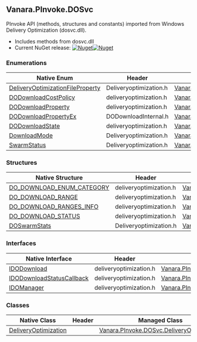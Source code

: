 ## Vanara.PInvoke.DOSvc  
PInvoke API (methods, structures and constants) imported from Windows Delivery Optimization (dosvc.dll).

- Includes methods from dosvc.dll  
- Current NuGet release: [![Nuget](https://img.shields.io/nuget/v/Vanara.PInvoke.DOSvc?logo=nuget&style=flat-square)![Nuget](https://img.shields.io/nuget/dt/Vanara.PInvoke.DOSvc?label=%20&style=flat-square)](https://www.nuget.org/packages/Vanara.PInvoke.DOSvc)  
### Enumerations  
Native Enum | Header | Managed Enum  
--- | --- | ---  
[DeliveryOptimizationFileProperty](https://www.google.com/search?num=5&q=DeliveryOptimizationFileProperty+site%3Adocs.microsoft.com) | Deliveryoptimization.h | [Vanara.PInvoke.DOSvc.DeliveryOptimizationFileProperty](https://github.com/dahall/Vanara/search?l=C%23&q=DeliveryOptimizationFileProperty)  
[DODownloadCostPolicy](https://www.google.com/search?num=5&q=DODownloadCostPolicy+site%3Adocs.microsoft.com) | deliveryoptimization.h | [Vanara.PInvoke.DOSvc.DODownloadCostPolicy](https://github.com/dahall/Vanara/search?l=C%23&q=DODownloadCostPolicy)  
[DODownloadProperty](https://www.google.com/search?num=5&q=DODownloadProperty+site%3Adocs.microsoft.com) | deliveryoptimization.h | [Vanara.PInvoke.DOSvc.DODownloadProperty](https://github.com/dahall/Vanara/search?l=C%23&q=DODownloadProperty)  
[DODownloadPropertyEx](https://www.google.com/search?num=5&q=DODownloadPropertyEx+site%3Adocs.microsoft.com) | DODownloadInternal.h | [Vanara.PInvoke.DOSvc.DODownloadPropertyEx](https://github.com/dahall/Vanara/search?l=C%23&q=DODownloadPropertyEx)  
[DODownloadState](https://www.google.com/search?num=5&q=DODownloadState+site%3Adocs.microsoft.com) | deliveryoptimization.h | [Vanara.PInvoke.DOSvc.DODownloadState](https://github.com/dahall/Vanara/search?l=C%23&q=DODownloadState)  
[DownloadMode](https://www.google.com/search?num=5&q=DownloadMode+site%3Adocs.microsoft.com) | Deliveryoptimization.h | [Vanara.PInvoke.DOSvc.DownloadMode](https://github.com/dahall/Vanara/search?l=C%23&q=DownloadMode)  
[SwarmStatus](https://www.google.com/search?num=5&q=SwarmStatus+site%3Adocs.microsoft.com) | Deliveryoptimization.h | [Vanara.PInvoke.DOSvc.SwarmStatus](https://github.com/dahall/Vanara/search?l=C%23&q=SwarmStatus)  
### Structures  
Native Structure | Header | Managed Structure  
--- | --- | ---  
[DO_DOWNLOAD_ENUM_CATEGORY](https://www.google.com/search?num=5&q=DO_DOWNLOAD_ENUM_CATEGORY+site%3Adocs.microsoft.com) | deliveryoptimization.h | [Vanara.PInvoke.DOSvc.DO_DOWNLOAD_ENUM_CATEGORY](https://github.com/dahall/Vanara/search?l=C%23&q=DO_DOWNLOAD_ENUM_CATEGORY)  
[DO_DOWNLOAD_RANGE](https://www.google.com/search?num=5&q=DO_DOWNLOAD_RANGE+site%3Adocs.microsoft.com) | deliveryoptimization.h | [Vanara.PInvoke.DOSvc.DO_DOWNLOAD_RANGE](https://github.com/dahall/Vanara/search?l=C%23&q=DO_DOWNLOAD_RANGE)  
[DO_DOWNLOAD_RANGES_INFO](https://www.google.com/search?num=5&q=DO_DOWNLOAD_RANGES_INFO+site%3Adocs.microsoft.com) | deliveryoptimization.h | [Vanara.PInvoke.DOSvc.DO_DOWNLOAD_RANGES_INFO](https://github.com/dahall/Vanara/search?l=C%23&q=DO_DOWNLOAD_RANGES_INFO)  
[DO_DOWNLOAD_STATUS](https://www.google.com/search?num=5&q=DO_DOWNLOAD_STATUS+site%3Adocs.microsoft.com) | deliveryoptimization.h | [Vanara.PInvoke.DOSvc.DO_DOWNLOAD_STATUS](https://github.com/dahall/Vanara/search?l=C%23&q=DO_DOWNLOAD_STATUS)  
[DOSwarmStats](https://www.google.com/search?num=5&q=DOSwarmStats+site%3Adocs.microsoft.com) | Deliveryoptimization.h | [Vanara.PInvoke.DOSvc.DOSwarmStats](https://github.com/dahall/Vanara/search?l=C%23&q=DOSwarmStats)  
### Interfaces  
Native Interface | Header | Managed Interface  
--- | --- | ---  
[IDODownload](https://www.google.com/search?num=5&q=IDODownload+site%3Adocs.microsoft.com) | deliveryoptimization.h | [Vanara.PInvoke.DOSvc.IDODownload](https://github.com/dahall/Vanara/search?l=C%23&q=IDODownload)  
[IDODownloadStatusCallback](https://www.google.com/search?num=5&q=IDODownloadStatusCallback+site%3Adocs.microsoft.com) | deliveryoptimization.h | [Vanara.PInvoke.DOSvc.IDODownloadStatusCallback](https://github.com/dahall/Vanara/search?l=C%23&q=IDODownloadStatusCallback)  
[IDOManager](https://www.google.com/search?num=5&q=IDOManager+site%3Adocs.microsoft.com) | deliveryoptimization.h | [Vanara.PInvoke.DOSvc.IDOManager](https://github.com/dahall/Vanara/search?l=C%23&q=IDOManager)  
### Classes  
Native Class | Header | Managed Class  
--- | --- | ---  
[DeliveryOptimization](https://www.google.com/search?num=5&q=DeliveryOptimization+site%3Adocs.microsoft.com) |  | [Vanara.PInvoke.DOSvc.DeliveryOptimization](https://github.com/dahall/Vanara/search?l=C%23&q=DeliveryOptimization)  
